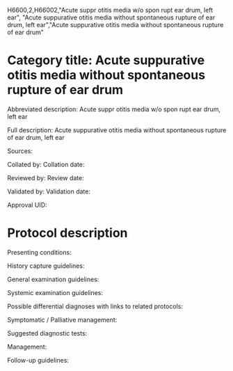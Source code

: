 H6600,2,H66002,"Acute suppr otitis media w/o spon rupt ear drum, left ear", "Acute suppurative otitis media without spontaneous rupture of ear drum, left ear","Acute suppurative otitis media without spontaneous rupture of ear drum"
# Category title: Acute suppurative otitis media without spontaneous rupture of ear drum

Abbreviated description: Acute suppr otitis media w/o spon rupt ear drum, left ear

Full description: Acute suppurative otitis media without spontaneous rupture of ear drum, left ear

Sources:

Collated by:
Collation date:

Reviewed by:
Review date:

Validated by:
Validation date:

Approval UID:

# Protocol description

Presenting conditions:

History capture guidelines:

General examination guidelines:

Systemic examination guidelines:

Possible differential diagnoses with links to related protocols:

Symptomatic / Palliative management:

Suggested diagnostic tests:

Management:

Follow-up guidelines:
